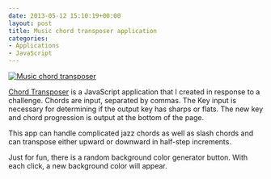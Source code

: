 ```yaml
---
date: 2013-05-12 15:10:19+00:00
layout: post
title: Music chord transposer application
categories:
- Applications
- JavaScript
---
```


[![Music chord transposer]({{site.baseurl}}/images/transposer.png)](http://janmilosh.com/transposer)

[Chord Transposer](http://janmilosh.com/transposer) is a JavaScript application that I created in response to a challenge. Chords are input, separated by commas. The Key input is necessary for determining if the output key has sharps or flats. The new key and chord progression is output at the bottom of the page. 

This app can handle complicated jazz chords as well as slash chords and can transpose either upward or downward in half-step increments.

Just for fun, there is a random background color generator button. With each click, a new background color will appear.
